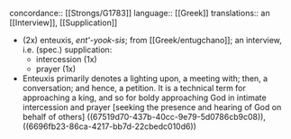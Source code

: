 concordance:: [[Strongs/G1783]] 
language:: [[Greek]] 
translations:: an [[Interview]], [[Supplication]]

- (2x) enteuxis, *ent'-yook-sis*; from [[Greek/entugchano]]; an interview, i.e. (spec.) supplication:
	- intercession (1x)
	- prayer (1x)
- Enteuxis primarily denotes a lighting upon, a meeting with; then, a conversation; and hence, a petition. It is a technical term for approaching a king, and so for boldy approaching God in intimate intercession and prayer [seeking the presence and hearing of God on behalf of others] ((67519d70-437b-40cc-9e79-5d0786cb9c08)), ((6696fb23-86ca-4217-bb7d-22cbedc010d6))